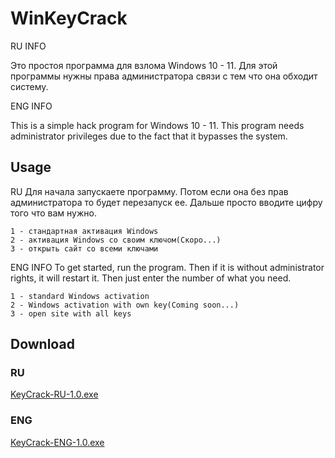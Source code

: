 # WinKeyCrack
RU INFO

Это простоя программа для взлома Windows 10 - 11. Для этой программы нужны права администратора связи с тем что она обходит систему. 

ENG INFO

This is a simple hack program for Windows 10 - 11. This program needs administrator privileges due to the fact that it bypasses the system.
## Usage
RU
Для начала запускаете программу. Потом если она без прав администратора то будет перезапуск ее. Дальше просто вводите цифру того что вам нужно.

    1 - стандартная активация Windows   
    2 - активация Windows со своим ключом(Скоро...)   
    3 - открыть сайт со всеми ключами
ENG INFO
To get started, run the program. Then if it is without administrator rights, it will restart it. Then just enter the number of what you need.

    1 - standard Windows activation
    2 - Windows activation with own key(Coming soon...)
    3 - open site with all keys
## Download
### RU
[KeyCrack-RU-1.0.exe](https://werea25.github.io/WinKeyCrack/KeyCrack-RU-1.0.exe)
### ENG
[KeyCrack-ENG-1.0.exe](https://werea25.github.io/WinKeyCrack/KeyCrack-ENG-1.0.exe)

